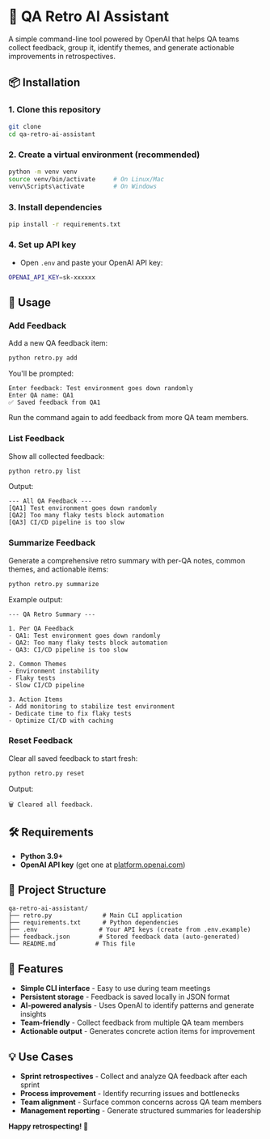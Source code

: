 # 🧪 QA Retro AI Assistant

A simple command-line tool powered by OpenAI that helps QA teams collect feedback, group it, identify themes, and generate actionable improvements in retrospectives.

## 📦 Installation

### 1. Clone this repository

```bash
git clone 
cd qa-retro-ai-assistant
```

### 2. Create a virtual environment (recommended)

```bash
python -m venv venv
source venv/bin/activate     # On Linux/Mac
venv\Scripts\activate        # On Windows
```

### 3. Install dependencies

```bash
pip install -r requirements.txt
```

### 4. Set up API key

- Open `.env` and paste your OpenAI API key:

```bash
OPENAI_API_KEY=sk-xxxxxx
```

## 🚀 Usage

### Add Feedback

Add a new QA feedback item:

```bash
python retro.py add
```

You'll be prompted:

```
Enter feedback: Test environment goes down randomly
Enter QA name: QA1
✅ Saved feedback from QA1
```

Run the command again to add feedback from more QA team members.

### List Feedback

Show all collected feedback:

```bash
python retro.py list
```

Output:

```
--- All QA Feedback ---
[QA1] Test environment goes down randomly
[QA2] Too many flaky tests block automation
[QA3] CI/CD pipeline is too slow
```

### Summarize Feedback

Generate a comprehensive retro summary with per-QA notes, common themes, and actionable items:

```bash
python retro.py summarize
```

Example output:

```
--- QA Retro Summary ---

1. Per QA Feedback
- QA1: Test environment goes down randomly
- QA2: Too many flaky tests block automation  
- QA3: CI/CD pipeline is too slow

2. Common Themes
- Environment instability
- Flaky tests
- Slow CI/CD pipeline

3. Action Items
- Add monitoring to stabilize test environment
- Dedicate time to fix flaky tests
- Optimize CI/CD with caching
```

### Reset Feedback

Clear all saved feedback to start fresh:

```bash
python retro.py reset
```

Output:

```
🗑️ Cleared all feedback.
```

## 🛠 Requirements

- **Python 3.9+**
- **OpenAI API key** (get one at [platform.openai.com](https://platform.openai.com))

## 📁 Project Structure

```
qa-retro-ai-assistant/
├── retro.py              # Main CLI application
├── requirements.txt      # Python dependencies
├── .env                 # Your API keys (create from .env.example)
├── feedback.json        # Stored feedback data (auto-generated)
└── README.md           # This file
```

## 🎯 Features

- **Simple CLI interface** - Easy to use during team meetings
- **Persistent storage** - Feedback is saved locally in JSON format
- **AI-powered analysis** - Uses OpenAI to identify patterns and generate insights
- **Team-friendly** - Collect feedback from multiple QA team members
- **Actionable output** - Generates concrete action items for improvement

## 💡 Use Cases

- **Sprint retrospectives** - Collect and analyze QA feedback after each sprint
- **Process improvement** - Identify recurring issues and bottlenecks
- **Team alignment** - Surface common concerns across QA team members
- **Management reporting** - Generate structured summaries for leadership

**Happy retrospecting! 🎉**

